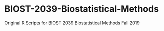 # BIOST-2039-Biostatistical-Methods
Original R Scripts for BIOST 2039 Biostatistical Methods Fall 2019
